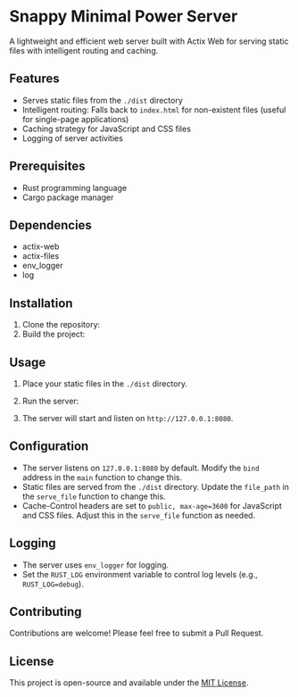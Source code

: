# Snappy Minimal Power Server

A lightweight and efficient web server built with Actix Web for serving static files with intelligent routing and caching.

## Features

- Serves static files from the `./dist` directory
- Intelligent routing: Falls back to `index.html` for non-existent files (useful for single-page applications)
- Caching strategy for JavaScript and CSS files
- Logging of server activities

## Prerequisites

- Rust programming language
- Cargo package manager

## Dependencies

- actix-web
- actix-files
- env_logger
- log

## Installation

1. Clone the repository:
2. Build the project:

## Usage

1. Place your static files in the `./dist` directory.

2. Run the server:
3. The server will start and listen on `http://127.0.0.1:8080`.

## Configuration

- The server listens on `127.0.0.1:8080` by default. Modify the `bind` address in the `main` function to change this.
- Static files are served from the `./dist` directory. Update the `file_path` in the `serve_file` function to change this.
- Cache-Control headers are set to `public, max-age=3600` for JavaScript and CSS files. Adjust this in the `serve_file` function as needed.

## Logging

- The server uses `env_logger` for logging.
- Set the `RUST_LOG` environment variable to control log levels (e.g., `RUST_LOG=debug`).

## Contributing

Contributions are welcome! Please feel free to submit a Pull Request.

## License

This project is open-source and available under the [MIT License](LICENSE).